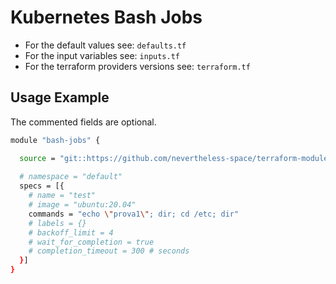 # Kubernetes Bash Jobs

- For the default values see: `defaults.tf`
- For the input variables see: `inputs.tf`
- For the terraform providers versions see: `terraform.tf`

## Usage Example

The commented fields are optional.

```bash
module "bash-jobs" {

  source = "git::https://github.com/nevertheless-space/terraform-modules//kubernetes/jobs/bash"
  
  # namespace = "default"
  specs = [{
    # name = "test"
    # image = "ubuntu:20.04"
    commands = "echo \"prova1\"; dir; cd /etc; dir"
    # labels = {}
    # backoff_limit = 4
    # wait_for_completion = true
    # completion_timeout = 300 # seconds
  }]
}
```